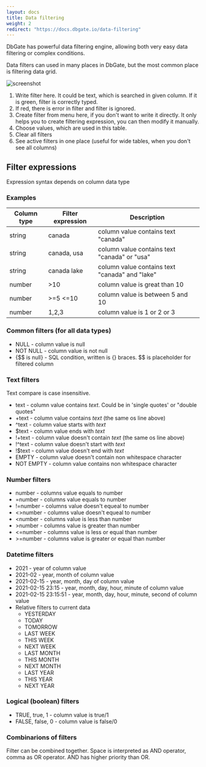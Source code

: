 ```yaml
---
layout: docs
title: Data filtering
weight: 2
redirect: "https://docs.dbgate.io/data-filtering"
---
```


DbGate has powerful data filtering engine, allowing both very easy data filtering or complex conditions.

Data filters can used in many places in DbGate, but the most common place is filtering data grid.

![screenshot](/docs/filter.png)

1. Write filter here. It could be text, which is searched in given column. If it is green, filter is correctly typed.
2. If red, there is error in filter and filter is  ignored.
3. Create filter from menu here, if you don't want to write it directly. It only helps you to create filtering expression, you can then modify it manually.
4. Choose values, which are used in this table.
5. Clear all filters
6. See active filters in one place (useful for wide tables, when you don't see all columns)

## Filter expressions
Expression syntax depends on column data type

### Examples

| Column type | Filter expression |  Description |
|----------|-------------|------|
| string | canada | column value contains text "canada" |
| string | canada, usa | column value contains text "canada" or "usa" |
| string | canada lake | column value contains text "canada" and "lake" |
| number | >10 | column value is great than 10 |
| number | >=5 <=10 | column value is between 5 and 10 |
| number | 1,2,3 | column value is 1 or 2 or 3 |

### Common filters (for all data types)
- NULL - column value is null
- NOT NULL - column value is not null
- {$$ is null} - SQL condition, written is {} braces. $$ is placeholder for filtered column

### Text filters
Text compare is case insensitive.
- text - column value contains _text_. Could be in 'single quotes' or "double quotes"
- +text - column value contains _text_ (the same os line above)
- ^text - column value starts with _text_
- $text - column value ends with _text_
- !+text - column value doesn't contain _text_ (the same os line above)
- !^text - column value doesn't start with _text_
- !$text - column value doesn't end with _text_
- EMPTY - column value doesn't contain non whitespace character
- NOT EMPTY - column value contains non whitespace character

### Number filters
- number - columns value equals to number
- =number - columns value equals to number
- !=number - columns value doesn't equeal to number
- <>number - columns value doesn't equeal to number
- <number - columns value is less than number
- \>number - columns value is greater than number
- <=number - columns value is less or equal than number
- \>=number - columns value is greater or equal than number

### Datetime filters
- 2021 - year of column value
- 2021-02 - year, month of column value
- 2021-02-15 - year, month, day of column value
- 2021-02-15 23:15 - year, month, day, hour, minute of column value
- 2021-02-15 23:15:51 - year, month, day, hour, minute, second of column value
- Relative filters to current data
  - YESTERDAY
  - TODAY
  - TOMORROW
  - LAST WEEK
  - THIS WEEK
  - NEXT WEEK
  - LAST MONTH
  - THIS MONTH
  - NEXT MONTH
  - LAST YEAR
  - THIS YEAR
  - NEXT YEAR

### Logical (boolean) filters
- TRUE, true, 1 - column value is true/1
- FALSE, false, 0 - column value is false/0

### Combinarions of filters
Filter can be combined together. Space is interpreted as AND operator, comma as OR operator. AND has higher priority than OR.
